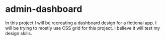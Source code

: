 # admin-dashboard

In this project I will be recreating a dashboard design for a fictional app. I will be trying to mostly use CSS grid for this project. I believe it will test my design skills.
